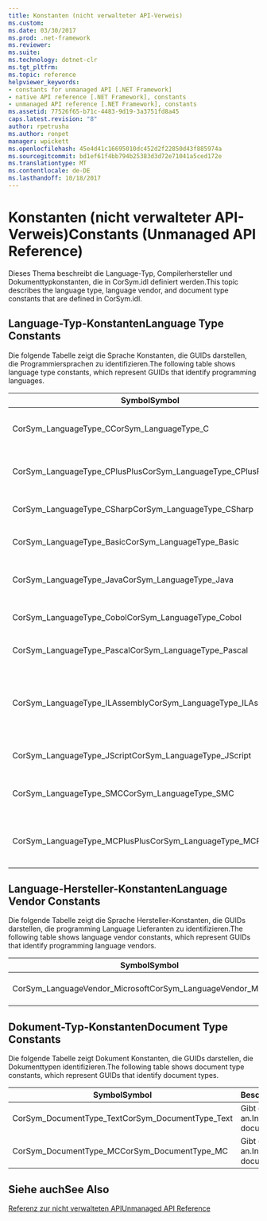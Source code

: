 ```yaml
---
title: Konstanten (nicht verwalteter API-Verweis)
ms.custom: 
ms.date: 03/30/2017
ms.prod: .net-framework
ms.reviewer: 
ms.suite: 
ms.technology: dotnet-clr
ms.tgt_pltfrm: 
ms.topic: reference
helpviewer_keywords:
- constants for unmanaged API [.NET Framework]
- native API reference [.NET Framework], constants
- unmanaged API reference [.NET Framework], constants
ms.assetid: 77526f65-b71c-4483-9d19-3a3751fd8a45
caps.latest.revision: "8"
author: rpetrusha
ms.author: ronpet
manager: wpickett
ms.openlocfilehash: 45e4d41c16695010dc452d2f22850d43f885974a
ms.sourcegitcommit: bd1ef61f4bb794b25383d3d72e71041a5ced172e
ms.translationtype: MT
ms.contentlocale: de-DE
ms.lasthandoff: 10/18/2017
---
```

# <a name="constants-unmanaged-api-reference"></a><span data-ttu-id="de089-102">Konstanten (nicht verwalteter API-Verweis)</span><span class="sxs-lookup"><span data-stu-id="de089-102">Constants (Unmanaged API Reference)</span></span>
<span data-ttu-id="de089-103">Dieses Thema beschreibt die Language-Typ, Compilerhersteller und Dokumenttypkonstanten, die in CorSym.idl definiert werden.</span><span class="sxs-lookup"><span data-stu-id="de089-103">This topic describes the language type, language vendor, and document type constants that are defined in CorSym.idl.</span></span>  
  
## <a name="language-type-constants"></a><span data-ttu-id="de089-104">Language-Typ-Konstanten</span><span class="sxs-lookup"><span data-stu-id="de089-104">Language Type Constants</span></span>  
 <span data-ttu-id="de089-105">Die folgende Tabelle zeigt die Sprache Konstanten, die GUIDs darstellen, die Programmiersprachen zu identifizieren.</span><span class="sxs-lookup"><span data-stu-id="de089-105">The following table shows language type constants, which represent GUIDs that identify programming languages.</span></span>  
  
|<span data-ttu-id="de089-106">Symbol</span><span class="sxs-lookup"><span data-stu-id="de089-106">Symbol</span></span>|<span data-ttu-id="de089-107">Beschreibung</span><span class="sxs-lookup"><span data-stu-id="de089-107">Description</span></span>|  
|------------|-----------------|  
|<span data-ttu-id="de089-108">CorSym_LanguageType_C</span><span class="sxs-lookup"><span data-stu-id="de089-108">CorSym_LanguageType_C</span></span>|<span data-ttu-id="de089-109">Gibt die Programmiersprache C.</span><span class="sxs-lookup"><span data-stu-id="de089-109">Indicates the C language.</span></span>|  
|<span data-ttu-id="de089-110">CorSym_LanguageType_CPlusPlus</span><span class="sxs-lookup"><span data-stu-id="de089-110">CorSym_LanguageType_CPlusPlus</span></span>|<span data-ttu-id="de089-111">Gibt die Programmiersprache C++ an.</span><span class="sxs-lookup"><span data-stu-id="de089-111">Indicates the C++ language.</span></span>|  
|<span data-ttu-id="de089-112">CorSym_LanguageType_CSharp</span><span class="sxs-lookup"><span data-stu-id="de089-112">CorSym_LanguageType_CSharp</span></span>|<span data-ttu-id="de089-113">Gibt die C#-Sprache.</span><span class="sxs-lookup"><span data-stu-id="de089-113">Indicates the C# language.</span></span>|  
|<span data-ttu-id="de089-114">CorSym_LanguageType_Basic</span><span class="sxs-lookup"><span data-stu-id="de089-114">CorSym_LanguageType_Basic</span></span>|<span data-ttu-id="de089-115">Gibt die grundlegende Sprache.</span><span class="sxs-lookup"><span data-stu-id="de089-115">Indicates the Basic language.</span></span>|  
|<span data-ttu-id="de089-116">CorSym_LanguageType_Java</span><span class="sxs-lookup"><span data-stu-id="de089-116">CorSym_LanguageType_Java</span></span>|<span data-ttu-id="de089-117">Gibt die Programmiersprache an.</span><span class="sxs-lookup"><span data-stu-id="de089-117">Indicates the Java language.</span></span>|  
|<span data-ttu-id="de089-118">CorSym_LanguageType_Cobol</span><span class="sxs-lookup"><span data-stu-id="de089-118">CorSym_LanguageType_Cobol</span></span>|<span data-ttu-id="de089-119">Gibt die COBOL-Sprache.</span><span class="sxs-lookup"><span data-stu-id="de089-119">Indicates the COBOL language.</span></span>|  
|<span data-ttu-id="de089-120">CorSym_LanguageType_Pascal</span><span class="sxs-lookup"><span data-stu-id="de089-120">CorSym_LanguageType_Pascal</span></span>|<span data-ttu-id="de089-121">Gibt die Pascal-Sprache.</span><span class="sxs-lookup"><span data-stu-id="de089-121">Indicates the Pascal language.</span></span>|  
|<span data-ttu-id="de089-122">CorSym_LanguageType_ILAssembly</span><span class="sxs-lookup"><span data-stu-id="de089-122">CorSym_LanguageType_ILAssembly</span></span>|<span data-ttu-id="de089-123">Gibt an, die Microsoft intermediate Language (MSIL)-Assemblycode.</span><span class="sxs-lookup"><span data-stu-id="de089-123">Indicates the Microsoft intermediate language (MSIL) assembly code.</span></span>|  
|<span data-ttu-id="de089-124">CorSym_LanguageType_JScript</span><span class="sxs-lookup"><span data-stu-id="de089-124">CorSym_LanguageType_JScript</span></span>|<span data-ttu-id="de089-125">Gibt die JScript-Sprache.</span><span class="sxs-lookup"><span data-stu-id="de089-125">Indicates the JScript language.</span></span>|  
|<span data-ttu-id="de089-126">CorSym_LanguageType_SMC</span><span class="sxs-lookup"><span data-stu-id="de089-126">CorSym_LanguageType_SMC</span></span>|<span data-ttu-id="de089-127">Gibt die Programmiersprache SMC an.</span><span class="sxs-lookup"><span data-stu-id="de089-127">Indicates the SMC language.</span></span>|  
|<span data-ttu-id="de089-128">CorSym_LanguageType_MCPlusPlus</span><span class="sxs-lookup"><span data-stu-id="de089-128">CorSym_LanguageType_MCPlusPlus</span></span>|<span data-ttu-id="de089-129">Gibt die C++-Sprache, die für .NET Framework aktiviert.</span><span class="sxs-lookup"><span data-stu-id="de089-129">Indicates the C++ language enabled for the .NET Framework.</span></span>|  
  
## <a name="language-vendor-constants"></a><span data-ttu-id="de089-130">Language-Hersteller-Konstanten</span><span class="sxs-lookup"><span data-stu-id="de089-130">Language Vendor Constants</span></span>  
 <span data-ttu-id="de089-131">Die folgende Tabelle zeigt die Sprache Hersteller-Konstanten, die GUIDs darstellen, die programming Language Lieferanten zu identifizieren.</span><span class="sxs-lookup"><span data-stu-id="de089-131">The following table shows language vendor constants, which represent GUIDs that identify programming language vendors.</span></span>  
  
|<span data-ttu-id="de089-132">Symbol</span><span class="sxs-lookup"><span data-stu-id="de089-132">Symbol</span></span>|<span data-ttu-id="de089-133">Beschreibung</span><span class="sxs-lookup"><span data-stu-id="de089-133">Description</span></span>|  
|------------|-----------------|  
|<span data-ttu-id="de089-134">CorSym_LanguageVendor_Microsoft</span><span class="sxs-lookup"><span data-stu-id="de089-134">CorSym_LanguageVendor_Microsoft</span></span>|<span data-ttu-id="de089-135">Gibt an Microsoft.</span><span class="sxs-lookup"><span data-stu-id="de089-135">Indicates Microsoft.</span></span>|  
  
## <a name="document-type-constants"></a><span data-ttu-id="de089-136">Dokument-Typ-Konstanten</span><span class="sxs-lookup"><span data-stu-id="de089-136">Document Type Constants</span></span>  
 <span data-ttu-id="de089-137">Die folgende Tabelle zeigt Dokument Konstanten, die GUIDs darstellen, die Dokumenttypen identifizieren.</span><span class="sxs-lookup"><span data-stu-id="de089-137">The following table shows document type constants, which represent GUIDs that identify document types.</span></span>  
  
|<span data-ttu-id="de089-138">Symbol</span><span class="sxs-lookup"><span data-stu-id="de089-138">Symbol</span></span>|<span data-ttu-id="de089-139">Beschreibung</span><span class="sxs-lookup"><span data-stu-id="de089-139">Description</span></span>|  
|------------|-----------------|  
|<span data-ttu-id="de089-140">CorSym_DocumentType_Text</span><span class="sxs-lookup"><span data-stu-id="de089-140">CorSym_DocumentType_Text</span></span>|<span data-ttu-id="de089-141">Gibt ein Textdokument an.</span><span class="sxs-lookup"><span data-stu-id="de089-141">Indicates a text document.</span></span>|  
|<span data-ttu-id="de089-142">CorSym_DocumentType_MC</span><span class="sxs-lookup"><span data-stu-id="de089-142">CorSym_DocumentType_MC</span></span>|<span data-ttu-id="de089-143">Gibt ein Textdokument an.</span><span class="sxs-lookup"><span data-stu-id="de089-143">Indicates a non-text document.</span></span>|  
  
## <a name="see-also"></a><span data-ttu-id="de089-144">Siehe auch</span><span class="sxs-lookup"><span data-stu-id="de089-144">See Also</span></span>  
 [<span data-ttu-id="de089-145">Referenz zur nicht verwalteten API</span><span class="sxs-lookup"><span data-stu-id="de089-145">Unmanaged API Reference</span></span>](../../../docs/framework/unmanaged-api/index.md)

